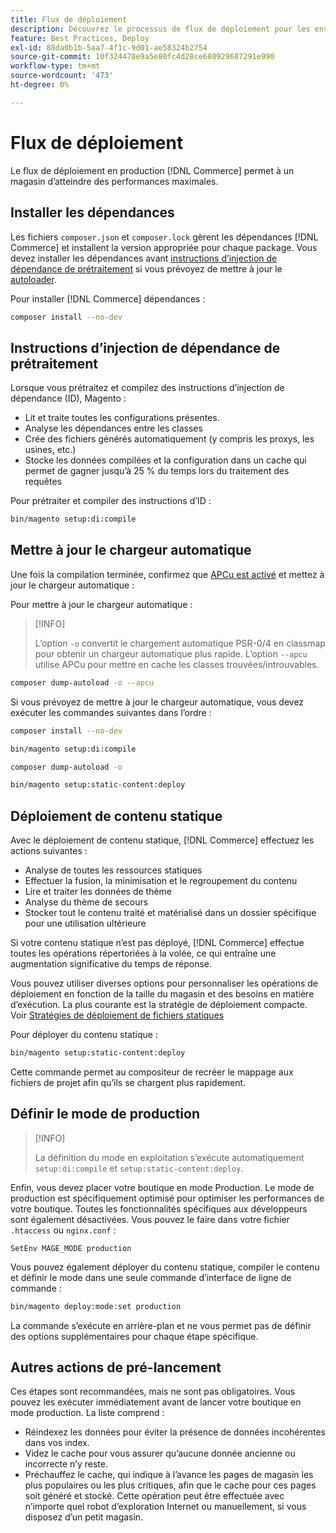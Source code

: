 ```yaml
---
title: Flux de déploiement
description: Découvrez le processus de flux de déploiement pour les environnements de production Adobe Commerce. Découvrez les étapes permettant d’obtenir des performances et une fiabilité optimales.
feature: Best Practices, Deploy
exl-id: 88da0b1b-5aa7-4f1c-9d01-ae58324b2754
source-git-commit: 10f324478e9a5e80fc4d28ce680929687291e990
workflow-type: tm+mt
source-wordcount: '473'
ht-degree: 0%

---
```


# Flux de déploiement

Le flux de déploiement en production [!DNL Commerce] permet à un magasin d’atteindre des performances maximales.

## Installer les dépendances

Les fichiers `composer.json` et `composer.lock` gèrent les dépendances [!DNL Commerce] et installent la version appropriée pour chaque package. Vous devez installer les dépendances avant [instructions d’injection de dépendance de prétraitement](#preprocess-dependency-injection-instructions) si vous prévoyez de mettre à jour le [autoloader](#update-the-autoloader).

Pour installer [!DNL Commerce] dépendances :

```bash
composer install --no-dev
```

## Instructions d’injection de dépendance de prétraitement

Lorsque vous prétraitez et compilez des instructions d’injection de dépendance (ID), Magento :

* Lit et traite toutes les configurations présentes.
* Analyse les dépendances entre les classes
* Crée des fichiers générés automatiquement (y compris les proxys, les usines, etc.)
* Stocke les données compilées et la configuration dans un cache qui permet de gagner jusqu’à 25 % du temps lors du traitement des requêtes

Pour prétraiter et compiler des instructions d’ID :

```bash
bin/magento setup:di:compile
```

## Mettre à jour le chargeur automatique

Une fois la compilation terminée, confirmez que [APCu est activé](../performance/software.md#php-settings) et mettez à jour le chargeur automatique :

Pour mettre à jour le chargeur automatique :

>[!INFO]
>
>L’option `-o` convertit le chargement automatique PSR-0/4 en classmap pour obtenir un chargeur automatique plus rapide. L’option `--apcu` utilise APCu pour mettre en cache les classes trouvées/introuvables.

```bash
composer dump-autoload -o --apcu
```

Si vous prévoyez de mettre à jour le chargeur automatique, vous devez exécuter les commandes suivantes dans l’ordre :

```bash
composer install --no-dev
```

```bash
bin/magento setup:di:compile
```

```bash
composer dump-autoload -o
```

```bash
bin/magento setup:static-content:deploy
```

## Déploiement de contenu statique

Avec le déploiement de contenu statique, [!DNL Commerce] effectuez les actions suivantes :

* Analyse de toutes les ressources statiques
* Effectuer la fusion, la minimisation et le regroupement du contenu
* Lire et traiter les données de thème
* Analyse du thème de secours
* Stocker tout le contenu traité et matérialisé dans un dossier spécifique pour une utilisation ultérieure

Si votre contenu statique n’est pas déployé, [!DNL Commerce] effectue toutes les opérations répertoriées à la volée, ce qui entraîne une augmentation significative du temps de réponse.

Vous pouvez utiliser diverses options pour personnaliser les opérations de déploiement en fonction de la taille du magasin et des besoins en matière d’exécution. La plus courante est la stratégie de déploiement compacte. Voir [Stratégies de déploiement de fichiers statiques](../configuration/cli/static-view-file-strategy.md)

Pour déployer du contenu statique :

```bash
bin/magento setup:static-content:deploy
```

Cette commande permet au compositeur de recréer le mappage aux fichiers de projet afin qu’ils se chargent plus rapidement.

## Définir le mode de production

>[!INFO]
>
>La définition du mode en exploitation s’exécute automatiquement `setup:di:compile` et `setup:static-content:deploy`.

Enfin, vous devez placer votre boutique en mode Production. Le mode de production est spécifiquement optimisé pour optimiser les performances de votre boutique. Toutes les fonctionnalités spécifiques aux développeurs sont également désactivées. Vous pouvez le faire dans votre fichier `.htaccess` ou `nginx.conf` :

`SetEnv MAGE_MODE production`

Vous pouvez également déployer du contenu statique, compiler le contenu et définir le mode dans une seule commande d’interface de ligne de commande :

```bash
bin/magento deploy:mode:set production
```

La commande s’exécute en arrière-plan et ne vous permet pas de définir des options supplémentaires pour chaque étape spécifique.

## Autres actions de pré-lancement

Ces étapes sont recommandées, mais ne sont pas obligatoires. Vous pouvez les exécuter immédiatement avant de lancer votre boutique en mode production. La liste comprend :

* Réindexez les données pour éviter la présence de données incohérentes dans vos index.
* Videz le cache pour vous assurer qu’aucune donnée ancienne ou incorrecte n’y reste.
* Préchauffez le cache, qui indique à l’avance les pages de magasin les plus populaires ou les plus critiques, afin que le cache pour ces pages soit généré et stocké. Cette opération peut être effectuée avec n’importe quel robot d’exploration Internet ou manuellement, si vous disposez d’un petit magasin.
